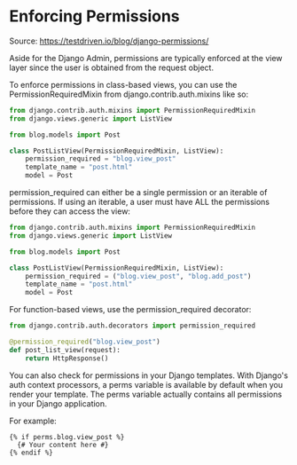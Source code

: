 # Enforcing Permissions

Source: https://testdriven.io/blog/django-permissions/

Aside for the Django Admin, permissions are typically enforced at the view layer since the user is obtained from the request object.

To enforce permissions in class-based views, you can use the PermissionRequiredMixin from django.contrib.auth.mixins like so:
```python
from django.contrib.auth.mixins import PermissionRequiredMixin
from django.views.generic import ListView

from blog.models import Post

class PostListView(PermissionRequiredMixin, ListView):
    permission_required = "blog.view_post"
    template_name = "post.html"
    model = Post
```
permission_required can either be a single permission or an iterable of permissions. If using an iterable, a user must have ALL the permissions before they can access the view:
```python
from django.contrib.auth.mixins import PermissionRequiredMixin
from django.views.generic import ListView

from blog.models import Post

class PostListView(PermissionRequiredMixin, ListView):
    permission_required = ("blog.view_post", "blog.add_post")
    template_name = "post.html"
    model = Post
```
For function-based views, use the permission_required decorator:
```python
from django.contrib.auth.decorators import permission_required

@permission_required("blog.view_post")
def post_list_view(request):
    return HttpResponse()
```
You can also check for permissions in your Django templates. With Django's auth context processors, a perms variable is available by default when you render your template. The perms variable actually contains all permissions in your Django application.

For example:
```
{% if perms.blog.view_post %}
  {# Your content here #}
{% endif %}
```